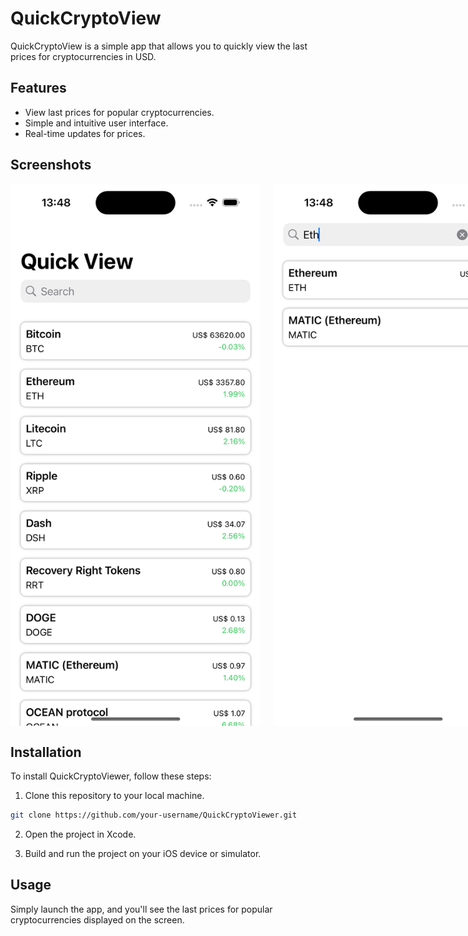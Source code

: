 # QuickCryptoView

QuickCryptoView is a simple app that allows you to quickly view the last prices for cryptocurrencies in USD.

## Features

- View last prices for popular cryptocurrencies.
- Simple and intuitive user interface.
- Real-time updates for prices.

## Screenshots

<div style="display: flex; flex-direction: row;">
  <img src="Prints/pic.png" alt="Screenshot 1" width="400" style="margin-right: 20px;"/>
  <img src="Prints/pic1.png" alt="Screenshot 2" width="400"/>
</div>

## Installation

To install QuickCryptoViewer, follow these steps:

1. Clone this repository to your local machine.

```bash
git clone https://github.com/your-username/QuickCryptoViewer.git
```


2. Open the project in Xcode.

3. Build and run the project on your iOS device or simulator.

## Usage

Simply launch the app, and you'll see the last prices for popular cryptocurrencies displayed on the screen.

